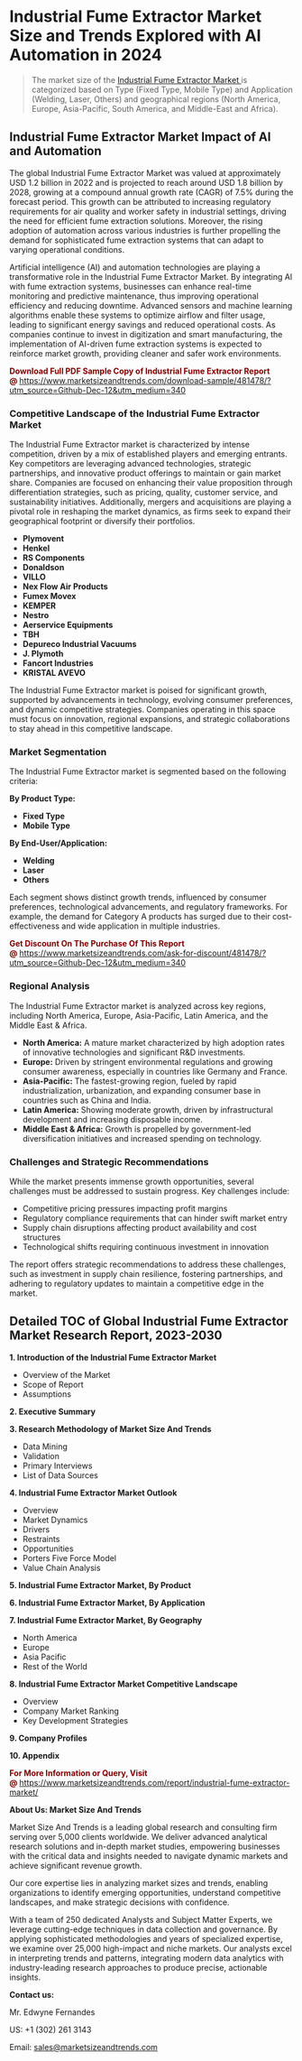 <H1>Industrial Fume Extractor Market Size and Trends Explored with AI Automation in 2024</H1><blockquote><p>The market size of the <a href="https://www.marketsizeandtrends.com/download-sample/481478/?utm_source=Github-Dec-12&amp;utm_medium=340" target="_blank">Industrial Fume Extractor Market </a>is categorized based on Type (Fixed Type, Mobile Type) and Application (Welding, Laser, Others) and geographical regions (North America, Europe, Asia-Pacific, South America, and Middle-East and Africa).</p></blockquote><p><h2>Industrial Fume Extractor Market Impact of AI and Automation</h2><p>The global Industrial Fume Extractor Market was valued at approximately USD 1.2 billion in 2022 and is projected to reach around USD 1.8 billion by 2028, growing at a compound annual growth rate (CAGR) of 7.5% during the forecast period. This growth can be attributed to increasing regulatory requirements for air quality and worker safety in industrial settings, driving the need for efficient fume extraction solutions. Moreover, the rising adoption of automation across various industries is further propelling the demand for sophisticated fume extraction systems that can adapt to varying operational conditions.</p><p>Artificial intelligence (AI) and automation technologies are playing a transformative role in the Industrial Fume Extractor Market. By integrating AI with fume extraction systems, businesses can enhance real-time monitoring and predictive maintenance, thus improving operational efficiency and reducing downtime. Advanced sensors and machine learning algorithms enable these systems to optimize airflow and filter usage, leading to significant energy savings and reduced operational costs. As companies continue to invest in digitization and smart manufacturing, the implementation of AI-driven fume extraction systems is expected to reinforce market growth, providing cleaner and safer work environments.</p></p><p><strong><span style="color: #800000;">Download Full PDF Sample Copy of Industrial Fume Extractor Report @</span>&nbsp;</strong><a href="https://www.marketsizeandtrends.com/download-sample/481478/?utm_source=Github-Dec-12&amp;utm_medium=340">https://www.marketsizeandtrends.com/download-sample/481478/?utm_source=Github-Dec-12&amp;utm_medium=340</a></p><h3>Competitive Landscape of the Industrial Fume Extractor Market</h3><p>The Industrial Fume Extractor market is characterized by intense competition, driven by a mix of established players and emerging entrants. Key competitors are leveraging advanced technologies, strategic partnerships, and innovative product offerings to maintain or gain market share. Companies are focused on enhancing their value proposition through differentiation strategies, such as pricing, quality, customer service, and sustainability initiatives. Additionally, mergers and acquisitions are playing a pivotal role in reshaping the market dynamics, as firms seek to expand their geographical footprint or diversify their portfolios.</p><p><strong><p><ul><li>Plymovent </li><li> Henkel </li><li> RS Components </li><li> Donaldson </li><li> VILLO </li><li> Nex Flow Air Products </li><li> Fumex Movex </li><li> KEMPER </li><li> Nestro </li><li> Aerservice Equipments </li><li> TBH </li><li> Depureco Industrial Vacuums </li><li> J. Plymoth </li><li> Fancort Industries </li><li> KRISTAL AVEVO</p></li></ul></p></strong></p><p>The Industrial Fume Extractor market is poised for significant growth, supported by advancements in technology, evolving consumer preferences, and dynamic competitive strategies. Companies operating in this space must focus on innovation, regional expansions, and strategic collaborations to stay ahead in this competitive landscape.</p><h3>Market Segmentation</h3><p>The Industrial Fume Extractor market is segmented based on the following criteria:</p><p><strong>By Product Type:</strong></p><p><strong><p><ul><li>Fixed Type </li><li> Mobile Type</p></li></ul></p></strong></p><p><strong>By End-User/Application:</strong></p><p><strong><p><ul><li>Welding </li><li> Laser </li><li> Others</p></li></ul></p></strong></p><p>Each segment shows distinct growth trends, influenced by consumer preferences, technological advancements, and regulatory frameworks. For example, the demand for Category A products has surged due to their cost-effectiveness and wide application in multiple industries.</p><p><strong><span style="color: #800000;">Get Discount On The Purchase Of This Report @&nbsp;</span></strong><a href="https://www.marketsizeandtrends.com/ask-for-discount/481478/?utm_source=Github-Dec-12&amp;utm_medium=340">https://www.marketsizeandtrends.com/ask-for-discount/481478/?utm_source=Github-Dec-12&amp;utm_medium=340</a></p><h3>Regional Analysis</h3><p>The Industrial Fume Extractor market is analyzed across key regions, including North America, Europe, Asia-Pacific, Latin America, and the Middle East &amp; Africa.</p><ul><li><strong>North America:</strong> A mature market characterized by high adoption rates of innovative technologies and significant R&amp;D investments.</li><li><strong>Europe:</strong> Driven by stringent environmental regulations and growing consumer awareness, especially in countries like Germany and France.</li><li><strong>Asia-Pacific:</strong> The fastest-growing region, fueled by rapid industrialization, urbanization, and expanding consumer base in countries such as China and India.</li><li><strong>Latin America:</strong> Showing moderate growth, driven by infrastructural development and increasing disposable income.</li><li><strong>Middle East &amp; Africa:</strong> Growth is propelled by government-led diversification initiatives and increased spending on technology.</li></ul><h3>Challenges and Strategic Recommendations</h3><p>While the market presents immense growth opportunities, several challenges must be addressed to sustain progress. Key challenges include:</p><ul><li>Competitive pricing pressures impacting profit margins</li><li>Regulatory compliance requirements that can hinder swift market entry</li><li>Supply chain disruptions affecting product availability and cost structures</li><li>Technological shifts requiring continuous investment in innovation</li></ul><p>The report offers strategic recommendations to address these challenges, such as investment in supply chain resilience, fostering partnerships, and adhering to regulatory updates to maintain a competitive edge in the market.</p><h2>Detailed TOC of Global Industrial Fume Extractor Market Research Report, 2023-2030</h2><p><strong>1. Introduction of the Industrial Fume Extractor Market</strong></p><ul><li>Overview of the Market</li><li>Scope of Report</li><li>Assumptions&nbsp;</li></ul><p><strong>2. Executive Summary</strong></p><p><strong>3. Research Methodology of <strong>Market Size And Trends</strong></strong></p><ul><li>Data Mining</li><li>Validation</li><li>Primary Interviews</li><li>List of Data Sources&nbsp;</li></ul><p><strong>4. Industrial Fume Extractor Market Outlook</strong></p><ul><li>Overview</li><li>Market Dynamics</li><li>Drivers</li><li>Restraints</li><li>Opportunities</li><li>Porters Five Force Model</li><li>Value Chain Analysis&nbsp;</li></ul><p><strong>5. Industrial Fume Extractor Market, By Product</strong></p><p><strong>6. Industrial Fume Extractor Market, By Application</strong></p><p><strong>7. Industrial Fume Extractor Market, By Geography</strong></p><ul><li>North America</li><li>Europe</li><li>Asia Pacific</li><li>Rest of the World&nbsp;</li></ul><p><strong>8. Industrial Fume Extractor Market Competitive Landscape</strong></p><ul><li>Overview</li><li>Company Market Ranking</li><li>Key Development Strategies&nbsp;</li></ul><p><strong>9. Company Profiles</strong></p><p><strong>10. Appendix</strong></p><p><strong><span style="color: #800000;">For More Information or Query, Visit @&nbsp;</span></strong><a href="https://www.marketsizeandtrends.com/report/industrial-fume-extractor-market/">https://www.marketsizeandtrends.com/report/industrial-fume-extractor-market/</a></p><p></p><p><strong>About Us:&nbsp;Market Size And Trends</strong></p><p>Market Size And Trends&nbsp;is a leading global research and consulting firm serving over 5,000 clients worldwide. We deliver advanced analytical research solutions and in-depth market studies, empowering businesses with the critical data and insights needed to navigate dynamic markets and achieve significant revenue growth.</p><p>Our core expertise lies in analyzing market sizes and trends, enabling organizations to identify emerging opportunities, understand competitive landscapes, and make strategic decisions with confidence.</p><p>With a team of 250 dedicated Analysts and Subject Matter Experts, we leverage cutting-edge techniques in data collection and governance. By applying sophisticated methodologies and years of specialized expertise, we examine over 25,000 high-impact and niche markets. Our analysts excel in interpreting trends and patterns, integrating modern data analytics with industry-leading research approaches to produce precise, actionable insights.</p><p><strong>Contact us:</strong></p><p>Mr. Edwyne Fernandes</p><p>US: +1 (302) 261 3143</p><p>Email: <a href="mailto:sales@marketsizeandtrends.com">sales@marketsizeandtrends.com</a>&nbsp;</p>
